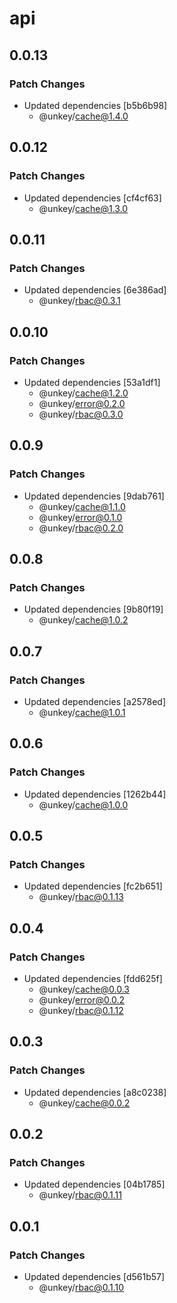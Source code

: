# api

## 0.0.13

### Patch Changes

- Updated dependencies [b5b6b98]
  - @unkey/cache@1.4.0

## 0.0.12

### Patch Changes

- Updated dependencies [cf4cf63]
  - @unkey/cache@1.3.0

## 0.0.11

### Patch Changes

- Updated dependencies [6e386ad]
  - @unkey/rbac@0.3.1

## 0.0.10

### Patch Changes

- Updated dependencies [53a1df1]
  - @unkey/cache@1.2.0
  - @unkey/error@0.2.0
  - @unkey/rbac@0.3.0

## 0.0.9

### Patch Changes

- Updated dependencies [9dab761]
  - @unkey/cache@1.1.0
  - @unkey/error@0.1.0
  - @unkey/rbac@0.2.0

## 0.0.8

### Patch Changes

- Updated dependencies [9b80f19]
  - @unkey/cache@1.0.2

## 0.0.7

### Patch Changes

- Updated dependencies [a2578ed]
  - @unkey/cache@1.0.1

## 0.0.6

### Patch Changes

- Updated dependencies [1262b44]
  - @unkey/cache@1.0.0

## 0.0.5

### Patch Changes

- Updated dependencies [fc2b651]
  - @unkey/rbac@0.1.13

## 0.0.4

### Patch Changes

- Updated dependencies [fdd625f]
  - @unkey/cache@0.0.3
  - @unkey/error@0.0.2
  - @unkey/rbac@0.1.12

## 0.0.3

### Patch Changes

- Updated dependencies [a8c0238]
  - @unkey/cache@0.0.2

## 0.0.2

### Patch Changes

- Updated dependencies [04b1785]
  - @unkey/rbac@0.1.11

## 0.0.1

### Patch Changes

- Updated dependencies [d561b57]
  - @unkey/rbac@0.1.10
